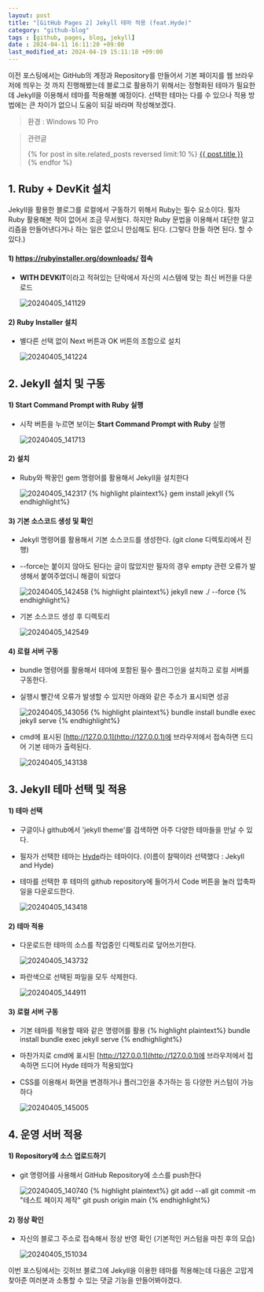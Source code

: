 ```yaml
---
layout: post
title: "[GitHub Pages 2] Jekyll 테마 적용 (feat.Hyde)"
category: "github-blog"
tags : [github, pages, blog, jekyll]
date : 2024-04-11 16:11:20 +09:00
last_modified_at: 2024-04-19 15:11:18 +09:00
---
```


이전 포스팅에서는 GitHub의 계정과 Repository를 만들어서 기본 페이지를 웹 브라우저에 띄우는 것 까지 진행해봤는데
블로그로 활용하기 위해서는 정형화된 테마가 필요한데 Jekyll을 이용해서 테마를 적용해볼 예정이다.
선택한 테마는 다를 수 있으나 적용 방법에는 큰 차이가 없으니 도움이 되길 바라며 작성해보겠다. 

> 환경 : Windows 10 Pro

<blockquote>
  <p>관련글</p>
  <p>
  {% for post in site.related_posts reversed limit:10 %}
    <a href="{{ post.url }}">{{ post.title }}</a> <br>
  {% endfor %}
</p>
</blockquote>


## 1. Ruby + DevKit 설치
Jekyll을 활용한 블로그를 로컬에서 구동하기 위해서 Ruby는 필수 요소이다. 필자 Ruby 활용해본 적이 없어서 조금 무서웠다.
하지만 Ruby 문법을 이용해서 대단한 알고리즘을 만들어낸다거나 하는 일은 없으니 안심해도 된다. (그렇다 한들 하면 된다. 할 수 있다.)

#### 1) https://rubyinstaller.org/downloads/ 접속
- <strong>WITH DEVKIT</strong>이라고 적혀있는 단락에서 자신의 시스템에 맞는 최신 버전을 다운로드

  ![20240405_141129](https://github.com/rundevelrun/rundevelrun.github.io/assets/40383414/ac7952f0-6c4e-4971-b509-17c06483adaf)

#### 2) Ruby Installer 설치
- 별다른 선택 없이 Next 버튼과 OK 버튼의 조합으로 설치

  ![20240405_141224](https://github.com/rundevelrun/rundevelrun.github.io/assets/40383414/156abaf9-32ac-45c1-a19d-0bf32052124d)


## 2. Jekyll 설치 및 구동


#### 1) Start Command Prompt with Ruby 실행
- 시작 버튼을 누르면 보이는 <strong>Start Command Prompt with Ruby</strong> 실행

  ![20240405_141713](https://github.com/rundevelrun/rundevelrun.github.io/assets/40383414/ac6cba4d-7977-4a1e-b75e-bf213e3663d1)


#### 2) 설치
- Ruby와 짝꿍인 gem 명령어를 활용해서 Jekyll을 설치한다

  ![20240405_142317](https://github.com/rundevelrun/rundevelrun.github.io/assets/40383414/b7dcdc68-fafd-4868-84a3-caafc1f4633a)
{% highlight plaintext%}
gem install jekyll
{% endhighlight%}


#### 3) 기본 소스코드 생성 및 확인
- Jekyll 명령어를 활용해서 기본 소스코드를 생성한다. (git clone 디렉토리에서 진행) 
- --force는 붙이지 않아도 된다는 글이 많았지만 필자의 경우 empty 관련 오류가 발생해서 붙여주었더니 해결이 되었다

  ![20240405_142458](https://github.com/rundevelrun/rundevelrun.github.io/assets/40383414/588ac6cf-a728-465e-b518-109d782eca9d)
{% highlight plaintext%}
jekyll new ./ --force
{% endhighlight%}

- 기본 소스코드 생성 후 디렉토리

  ![20240405_142549](https://github.com/rundevelrun/rundevelrun.github.io/assets/40383414/0175c54a-d0f8-4ba5-bbe3-4a8a0783f91b)


#### 4) 로컬 서버 구동
- bundle 명령어를 활용해서 테마에 포함된 필수 플러그인을 설치하고 로컬 서버를 구동한다.
- 실행시 빨간색 오류가 발생할 수 있지만 아래와 같은 주소가 표시되면 성공

  ![20240405_143056](https://github.com/rundevelrun/rundevelrun.github.io/assets/40383414/fff7c279-84bc-422b-a425-cced6da77f00)
{% highlight plaintext%}
bundle install
bundle exec jekyll serve
{% endhighlight%}

- cmd에 표시된 [http://127.0.0.1](http://127.0.0.1)에 브라우저에서 접속하면 드디어 기본 테마가 출력된다.

  ![20240405_143138](https://github.com/rundevelrun/rundevelrun.github.io/assets/40383414/4c4fd675-7174-4d71-99f8-9401b8e0d029)



## 3. Jekyll 테마 선택 및 적용

#### 1) 테마 선택
- 구글이나 github에서 'jekyll theme'를 검색하면 아주 다양한 테마들을 만날 수 있다.
- 필자가 선택한 테마는 [Hyde](https://jekyllthemes.io/theme/hyde)라는 테마이다. (이름이 찰떡이라 선택했다 : Jekyll and Hyde)
- 테마를 선택한 후 테마의 github repository에 들어가서 Code 버튼을 눌러 압축파일을 다운로드한다.

  ![20240405_143418](https://github.com/rundevelrun/rundevelrun.github.io/assets/40383414/34e9778e-f00a-45e9-8843-c6826b9b7700)

#### 2) 테마 적용
- 다운로드한 테마의 소스를 작업중인 디렉토리로 덮어쓰기한다.

  ![20240405_143732](https://github.com/rundevelrun/rundevelrun.github.io/assets/40383414/3b21ea0f-e2ab-42a7-8daf-539ee8fb18c4)

- 파란색으로 선택된 파일을 모두 삭제한다.

  ![20240405_144911](https://github.com/rundevelrun/rundevelrun.github.io/assets/40383414/76544670-58b7-4ff9-9134-621f631c6b19)

#### 3) 로컬 서버 구동
- 기본 테마를 적용할 때와 같은 명령어를 활용
{% highlight plaintext%}
bundle install
bundle exec jekyll serve
{% endhighlight%}

- 마찬가지로 cmd에 표시된 [http://127.0.0.1](http://127.0.0.1)에 브라우저에서 접속하면 드디어 Hyde 테마가 적용되었다
- CSS를 이용해서 화면을 변경하거나 플러그인을 추가하는 등 다양한 커스텀이 가능하다

  ![20240405_145005](https://github.com/rundevelrun/rundevelrun.github.io/assets/40383414/686f9083-d3f7-4bec-a93b-8d2b274132bb)


## 4. 운영 서버 적용

#### 1) Repository에 소스 업로드하기 
- git 명령어를 사용해서 GitHub Repository에 소스를 push한다

  ![20240405_140740](https://github.com/rundevelrun/rundevelrun.github.io/assets/40383414/f8ff3ae8-ed6b-4939-b2d7-df5ff8434b49)
  {% highlight plaintext%}
  git add --all
  git commit -m "테스트 페이지 제작"
  git push origin main
  {% endhighlight%}

#### 2) 정상 확인
- 자신의 블로그 주소로 접속해서 정상 반영 확인 (기본적인 커스텀을 마친 후의 모습)

  ![20240405_151034](https://github.com/rundevelrun/rundevelrun.github.io/assets/40383414/b5c90f8c-3093-4b70-a8d3-42e467b186a4)



이번 포스팅에서는 깃허브 블로그에 Jekyll을 이용한 테마를 적용해는데
다음은 고맙게 찾아준 여러분과 소통할 수 있는 댓글 기능을 만들어봐야겠다.